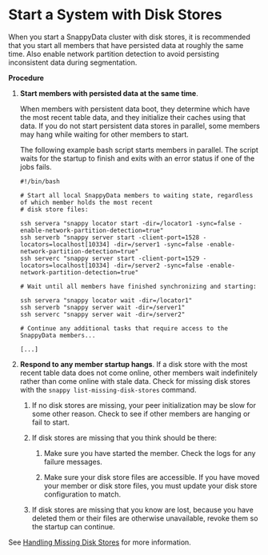 # Start a System with Disk Stores

When you start a SnappyData cluster with disk stores, it is recommended that you start all members that have persisted data at roughly the same time. Also enable network partition detection to avoid persisting inconsistent data during segmentation.

<a id="starting_system_with_disk_stores__section_D0A7403707B847749A22BF9221A2C823"></a>
**Procedure**

1.  **Start members with persisted data at the same time**.

    When members with persistent data boot, they determine which have the most recent table data, and they initialize their caches using that data. If you do not start persistent data stores in parallel, some members may hang while waiting for other members to start.

    The following example bash script starts members in parallel. The script waits for the startup to finish and exits with an error status if one of the jobs fails.

        #!/bin/bash

        # Start all local SnappyData members to waiting state, regardless of which member holds the most recent
        # disk store files:

        ssh servera "snappy locator start -dir=/locator1 -sync=false -enable-network-partition-detection=true"
        ssh serverb "snappy server start -client-port=1528 -locators=localhost[10334] -dir=/server1 -sync=false -enable-network-partition-detection=true"
        ssh serverc "snappy server start -client-port=1529 -locators=localhost[10334] -dir=/server2 -sync=false -enable-network-partition-detection=true"

        # Wait until all members have finished synchronizing and starting:

        ssh servera "snappy locator wait -dir=/locator1"
        ssh serverb "snappy server wait -dir=/server1"
        ssh serverc "snappy server wait -dir=/server2"

        # Continue any additional tasks that require access to the SnappyData members...

        [...]

2.  **Respond to any member startup hangs**. If a disk store with the most recent table data does not come online, other members wait indefinitely rather than come online with stale data. Check for missing disk stores with the `snappy list-missing-disk-stores` command.
    1.  If no disk stores are missing, your peer initialization may be slow for some other reason. Check to see if other members are hanging or fail to start.

    2.  If disk stores are missing that you think should be there:

        1.  Make sure you have started the member. Check the logs for any failure messages.

        2.  Make sure your disk store files are accessible. If you have moved your member or disk store files, you must update your disk store configuration to match.

    3.  If disk stores are missing that you know are lost, because you have deleted them or their files are otherwise unavailable, revoke them so the startup can continue.

See [Handling Missing Disk Stores](../../../concepts/tables/disk_storage/handling_missing_disk_stores/) for more information.


